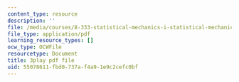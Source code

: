 ```yaml
---
content_type: resource
description: ''
file: /media/courses/8-333-statistical-mechanics-i-statistical-mechanics-of-particles-fall-2013/55078611fbd0737af4a91e9c2cefc0bf_ybCsMYk5xMg.pdf
file_type: application/pdf
learning_resource_types: []
ocw_type: OCWFile
resourcetype: Document
title: 3play pdf file
uid: 55078611-fbd0-737a-f4a9-1e9c2cefc0bf
---
```

